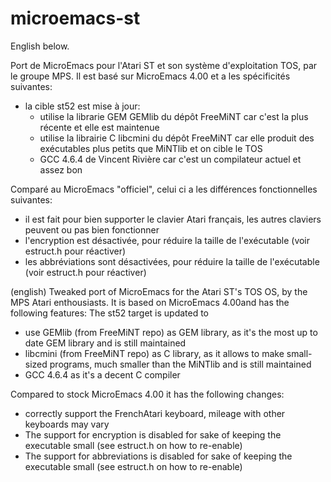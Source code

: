 # microemacs-st
English below.

Port de MicroEmacs pour l'Atari ST et son système d'exploitation TOS, par le groupe MPS.
Il est basé sur MicroEmacs 4.00 et a les spécificités suivantes:
* la cible st52 est mise à jour:
  * utilise la librarie GEM GEMlib du dépôt FreeMiNT car c'est la plus récente et elle est maintenue
  * utilise la librairie C libcmini du dépôt FreeMiNT car elle produit des exécutables plus petits que MiNTlib et on cible le TOS
  * GCC 4.6.4 de Vincent Rivière car c'est un compilateur actuel et assez bon

Comparé au MicroEmacs "officiel", celui ci a les différences fonctionnelles suivantes:
* il est fait pour bien supporter le clavier Atari français, les autres claviers peuvent ou pas bien fonctionner
* l'encryption est désactivée, pour réduire la taille de l'exécutable (voir estruct.h pour réactiver)
* les abbréviations sont désactivées, pour réduire la taille de l'exécutable (voir estruct.h pour réactiver)

(english)
Tweaked port of MicroEmacs for the Atari ST's TOS OS, by the MPS Atari enthousiasts. 
It is based on MicroEmacs 4.00and has the following features:
The st52 target is updated to
* use GEMlib (from FreeMiNT repo) as GEM library, as it's the most up to date GEM library and is still maintained
* libcmini (from FreeMiNT repo) as C library, as it allows to make small-sized programs, much smaller than the MiNTlib and is still maintained
* GCC 4.6.4 as it's a decent C compiler

Compared to stock MicroEmacs 4.00 it has the following changes:
* correctly support the FrenchAtari keyboard, mileage with other keyboards may vary 
* The support for encryption is disabled for sake of keeping the executable small (see estruct.h on how to re-enable)
* The support for abbreviations is disabled for sake of keeping the executable small (see estruct.h on how to re-enable)
